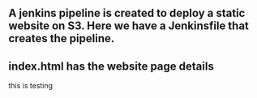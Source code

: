 ## A jenkins pipeline is created to deploy a static website on S3. Here we have a Jenkinsfile that creates the pipeline. 
## index.html has the website page details
this is testing
